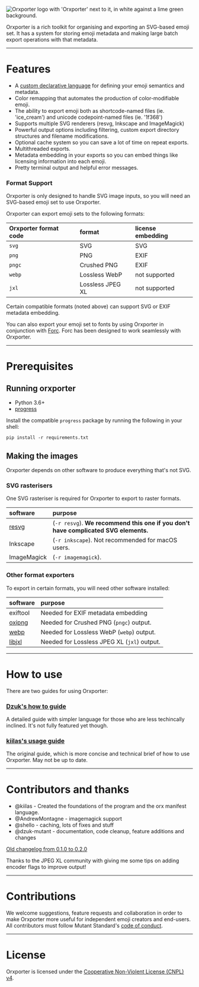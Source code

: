 ![Orxporter logo with 'Orxporter' next to it, in white against a lime green background.](orxporter_logo.png)

Orxporter is a rich toolkit for organising and exporting an SVG-based emoji set.
It has a system for storing emoji metadata and making large batch export operations
with that metadata.

---

# Features

- A [custom declarative language](docs/dzuk/orx.md) for defining your emoji semantics and metadata.
- Color remapping that automates the production of color-modifiable emoji.
- The ability to export emoji both as shortcode-named files (ie. 'ice_cream') and unicode codepoint-named files (ie. '1f368')
- Supports multiple SVG renderers (resvg, Inkscape and ImageMagick)
- Powerful output options including filtering, custom export directory structures and filename modifications.
- Optional cache system so you can save a lot of time on repeat exports.
- Multithreaded exports.
- Metadata embedding in your exports so you can embed things like licensing information into each emoji.
- Pretty terminal output and helpful error messages.


### Format Support
Orxporter is only designed to handle SVG image inputs, so you will need an SVG-based emoji set to use Orxporter.

Orxporter can export emoji sets to the following formats:

| Orxporter format code | format | license embedding |
| :--    | :--                                  | :--- |
| `svg`  | SVG                                  | SVG <metadata> |
| `png`  | PNG                                  | EXIF |
| `pngc` | Crushed PNG                          | EXIF |
| `webp` | Lossless WebP                        | not supported |
| `jxl`  | Lossless JPEG XL                     | not supported |

Certain compatible formats (noted above) can support SVG or EXIF metadata embedding.

You can also export your emoji set to fonts by using Orxporter in conjunction with [Forc](https://github.com/mutantstandard/forc). Forc has been designed to work seamlessly with Orxporter.



---

# Prerequisites

## Running orxporter
- Python 3.6+
- [progress](https://github.com/verigak/progress)

Install the compatible `progress` package by running the following in your shell:

```
pip install -r requirements.txt
```

## Making the images
Orxporter depends on other software to produce everything that's not SVG.

### SVG rasterisers
One SVG rasteriser is required for Orxporter to export to raster formats.

| software | purpose |
| :--    | :-- |
| [resvg](https://github.com/RazrFalcon/resvg) | (`-r resvg`). **We recommend this one if you don't have complicated SVG elements.** |
| Inkscape | (`-r inkscape`). Not recommended for macOS users. |
| ImageMagick  | (`-r imagemagick`). |


### Other format exporters
To export in certain formats, you will need other software installed:

| software | purpose |
| :--    | :-- |
| exiftool | Needed for EXIF metadata embedding |
| [oxipng](https://github.com/shssoichiro/oxipng) | Needed for Crushed PNG (`pngc`) output. |
| [webp](https://developers.google.com/speed/webp/docs/precompiled) | Needed for Lossless WebP (`webp`) output. |
| [libjxl](https://github.com/libjxl/libjxl) | Needed for Lossless JPEG XL (`jxl`) output. |



---------------------------------------------------

# How to use

There are two guides for using Orxporter:

### [Dzuk's how to guide](docs/dzuk/howto.md)

A detailed guide with simpler language for those who are less techincally inclined. It's not fully featured yet though.

### [kiilas's usage guide](docs/kiilas/usage.md)

The original guide, which is more concise and technical brief of how to use Orxporter. May not be up to date.



---

# Contributors and thanks

* @kiilas - Created the foundations of the program and the orx manifest language.
* @AndrewMontagne - imagemagick support
* @shello - caching, lots of fixes and stuff
* @dzuk-mutant - documentation, code cleanup, feature additions and changes

[Old changelog from 0.1.0 to 0.2.0](docs/old_changelog.md)

Thanks to the JPEG XL community with giving me some tips on adding encoder flags to improve output!

---

# Contributions

We welcome suggestions, feature requests and collaboration in order to make
Orxporter more useful for independent emoji creators and end-users. All contributors must follow
Mutant Standard's [code of conduct](docs/code_of_conduct.md).

---

# License

Orxporter is licensed under the [Cooperative Non-Violent License (CNPL) v4](license.txt).
